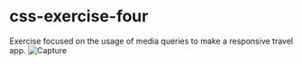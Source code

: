 # css-exercise-four
Exercise focused on the usage of media queries to make a responsive travel app. 
![Capture](https://github.com/Aidagorgani/css-exercise-four/blob/master/1.JPG)
